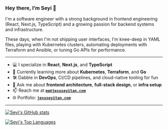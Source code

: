### Hey there, I’m Seyi 👋

<p>
I'm a software engineer with a strong background in frontend engineering (React, Next.js, TypeScript) and a growing passion for backend systems and infrastructure.
</p>

<p>
These days, when I'm not shipping user interfaces, I'm knee-deep in YAML files, playing with Kubernetes clusters, automating deployments with Terraform and Ansible, or tuning Go APIs for performance.
</p>

---

- 💻  I specialize in **React**, **Next.js**, and **TypeScript**
- 🧠  Currently learning more about **Kubernetes**, **Terraform**, and **Go**
- 🛠️  Dabble in **DevOps**, CI/CD pipelines, and cloud-native tooling for fun
- 💬  Ask me about **frontend architecture**, **full-stack design**, or **infra setup**
- 📫  Reach me at **[`me@jesuseyitan.com`](mailto:me@jesuseyitan.com)**
- 🌐  Portfolio: **[`jesuseyitan.com`](https://jesuseyitan.com)**

---
[![Seyi's GitHub stats](https://github-readme-stats-eight-theta-45.vercel.app/api?username=setoryz)](https://github.com/setoryz)

[![Seyi's Top Languages](https://github-readme-stats-eight-theta-45.vercel.app/api/top-langs/?username=setoryz&hide=html,css,scss&layout=compact)](https://github.com/setoryz)
